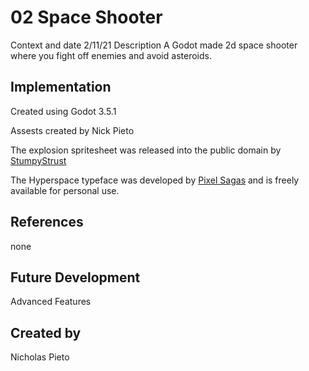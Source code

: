 # 02 Space Shooter

Context and date
2/11/21
Description
A Godot made 2d space shooter where you fight off enemies and avoid asteroids.
## Implementation
Created using Godot 3.5.1

Assests created by Nick Pieto

The explosion spritesheet was released into the public domain by [StumpyStrust](https://opengameart.org/content/explosion-sheet)

The Hyperspace typeface was developed by [Pixel Sagas](https://www.dafont.com/hyperspace.font) and is freely available for personal use.
## References
none
## Future Development
Advanced Features
## Created by
Nicholas Pieto
